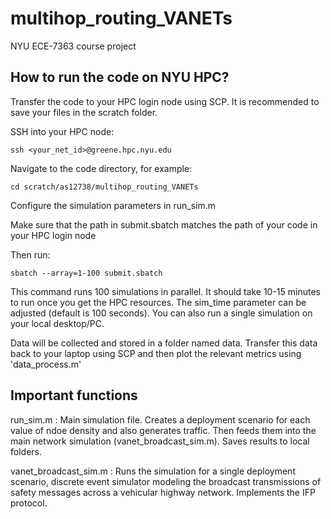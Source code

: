 # multihop_routing_VANETs
NYU ECE-7363 course project


## How to run the code on NYU HPC?

Transfer the code to your HPC login node using SCP. It is recommended to save your files in the scratch folder.

SSH into your HPC node: 

```
ssh <your_net_id>@greene.hpc.nyu.edu 
```

Navigate to the code directory, for example:
```
cd scratch/as12738/multihop_routing_VANETs
```
Configure the simulation parameters in run_sim.m 

Make sure that the path in submit.sbatch matches the path of your code in your HPC login node

Then run:

```
sbatch --array=1-100 submit.sbatch
```

This command runs 100 simulations in parallel. It should take 10-15 minutes to run once you get the HPC resources. The sim_time parameter can be adjusted (default is 100 seconds). You can also run a single simulation on your local desktop/PC. 

Data will be collected and stored in a folder named data. Transfer this data back to your laptop using SCP and then plot the relevant metrics using 'data_process.m'


## Important functions
run_sim.m : Main simulation file. Creates a deployment scenario for each value of ndoe density and also generates traffic. Then feeds them into the main network simulation (vanet_broadcast_sim.m). Saves results to local folders.

vanet_broadcast_sim.m : Runs the simulation for a single deployment scenario, discrete event simulator modeling the broadcast transmissions of safety messages across a vehicular highway network. Implements the IFP protocol.


